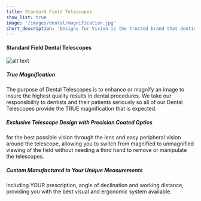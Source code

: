 ```yaml
---
title: Standard Field Telescopes
show_list: true
image: '/images/dental/magnification.jpg'
short_description: 'Designs for Vision is the trusted brand that dentists rely on for quality, reliability, and durability. Our Dental Telescopes provide TRUE magnification and ergonomics.'
---
```


#### Standard Field Dental Telescopes

![alt text](/images/dental/magnification/Standard-Field-Telescopes/D-3-0T.jpg)

##### True Magnification

The purpose of Dental Telescopes is to enhance or magnify an image to insure the highest quality results in dental procedures. We take our responsibility to dentists and their patients seriously so all of our Dental Telescopes provide the TRUE magnification that is expected.

##### Exclusive Telescope Design with Precision Coated Optics

for the best possible vision through the lens and easy peripheral vision around the telescope, allowing you to switch from magnified to unmagnified viewing of the field without needing a third hand to remove or manipulate the telescopes.

##### Custom Manufactured to Your Unique Measurements

including YOUR prescription, angle of declination and working distance, providing you with the best visual and ergonomic system available.
